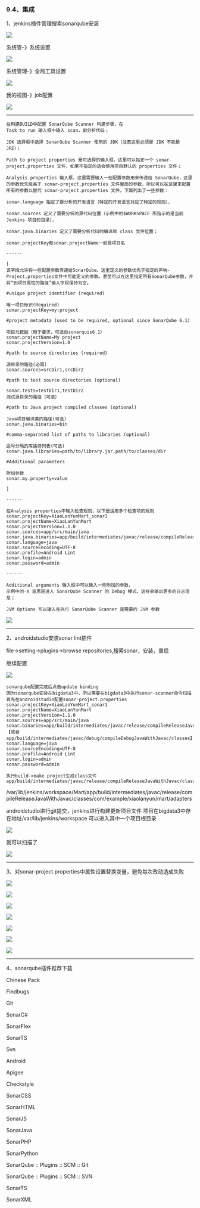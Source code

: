 ### 9.4、集成

1、jenkins插件管理搜索sonarqube安装

![](image/9.4.0.png)

系统管-》系统设置

![](image/9.4.1.png)

系统管理-》全局工具设置

![](image/9.4.2.png)

我的视图-》job配置

![](image/9.4.3.png)

***

```
在构建BUILD中配置 SonarQube Scanner 构建步骤，在 
Task to run 输入框中输入 scan，即分析代码；

JDK 选择框中选择 SonarQube Scanner 使用的 JDK（注意这里必须是 JDK 不能是 JRE）；

Path to project properties 是可选择的输入框，这里可以指定一个 sonar-project.properties 文件，如果不指定的话会使用项目默认的 properties 文件；

Analysis properties 输入框，这里需要输入一些配置参数用来传递给 SonarQube，这里的参数优先级高于 sonar-project.properties 文件里面的参数，所以可以在这里来配置所有的参数以替代 sonar-project.properties 文件，下面列出了一些参数：

sonar.language 指定了要分析的开发语言（特定的开发语言对应了特定的规则），

sonar.sources 定义了需要分析的源代码位置（示例中的$WORKSPACE 所指示的是当前 Jenkins 项目的目录），

sonar.java.binaries 定义了需要分析代码的编译后 class 文件位置；

sonar.projectKey和sonar.projectName一般是项目名

------

[
该字段允许将一些配置参数传递给SonarQube。这里定义的参数优先于指定的声呐-Project.properties文件中可能定义的参数。甚至可以在这里指定所有SonarQube参数，并将“到项目属性的路径”输入字段保持为空。

#unique project identifier (required)

唯一项目标识(Required)
sonar.projectKey=my:project

#project metadata (used to be required, optional since SonarQube 6.1)

项目元数据（用于要求，可选自sonarquis6.1）
sonar.projectName=My project
sonar.projectVersion=1.0

#path to source directories (required)

源目录的路径(必需)
sonar.sources=srcDir1,srcDir2

#path to test source directories (optional)

sonar.tests=testDir1,testDir2
测试源目录的路径（可选）

#path to Java project compiled classes (optional)

Java项目编译类的路径(可选)
sonar.java.binaries=bin

#comma-separated list of paths to libraries (optional)

逗号分隔的库路径列表(可选)
sonar.java.libraries=path/to/library.jar,path/to/classes/dir

#Additional parameters

附加参数
sonar.my.property=value

]

------

在Analysis properties中输入检查规则，以下是运用多个检查项的规则
sonar.projectKey=XiaoLanYunMart_sonar1
sonar.projectName=XiaoLanYunMart
sonar.projectVersion=1.1.0
sonar.sources=app/src/main/java
sonar.java.binaries=app/build/intermediates/javac/release/compileReleaseJavaWithJavac/classes
sonar.language=java
sonar.sourceEncoding=UTF-8
sonar.profile=Android Lint
sonar.login=admin
sonar.password=admin

------

Additional arguments 输入框中可以输入一些附加的参数，
示例中的-X 意思是进入 SonarQube Scanner 的 Debug 模式，这样会输出更多的日志信息；

JVM Options 可以输入在执行 SonarQube Scanner 是需要的 JVM 参数
```

![](image/9.4.11.PNG)

***

2、androidstudio安装sonar lint插件

file->setting->plugins->browse repositories,搜索sonar，安装，重启

继续配置

![](image/9.4.4.png)

```
sonarqube配置完成后点击update binding
因为sonarqube安装在bigdata3中，所以需要在bigdata3中执行sonar-scanner命令扫描
首先在androidstudio配置sonar-project.properties
sonar.projectKey=XiaoLanYunMart_sonar1
sonar.projectName=XiaoLanYunMart
sonar.projectVersion=1.1.0
sonar.sources=app/src/main/java
sonar.binaries=app/build/intermediates/javac/release/compileReleaseJavaWithJavac/classes
【或者app/build/intermediates/javac/debug/compileDebugJavaWithJavac/classes】
sonar.language=java
sonar.sourceEncoding=UTF-8
sonar.profile=Android Lint
sonar.login=admin
sonar.password=admin

执行build->make project生成class文件app/build/intermediates/javac/release/compileReleaseJavaWithJavac/classes/com/example/xiaolanyun/mart
```



/var/lib/jenkins/workspace/Mart/app/build/intermediates/javac/release/compileReleaseJavaWithJavac/classes/com/example/xiaolanyun/mart/adapters

androidstudio进行git提交，jenkins进行构建更新项目文件
项目在bigdata3中存在地址/var/lib/jenkins/workspace
可以进入其中一个项目根目录

![](image/9.4.5.png)

就可以扫描了

![](image/9.4.6.png)

***

3、对sonar-project.properties中属性设置替换变量，避免每次改动造成失败

![](image/9.4.7.png)

![](image/9.4.8.png)

![](image/9.4.12.PNG)

![](image/9.4.13.PNG)

![](image/9.4.9.png)

![](image/9.4.10.png)

![](image/9.4.14.PNG)

***

4、sonarqube插件推荐下载

Chinese Pack

Findbugs

Git

SonarC#

SonarFlex

SonarTS

Svn

Android

Apigee

Checkstyle

SonarCSS

SonarHTML

SonarJS

SonarJava

SonarPHP

SonarPython

SonarQube :: Plugins :: SCM :: Git

SonarQube :: Plugins :: SCM :: SVN

SonarTS

SonarXML

















































